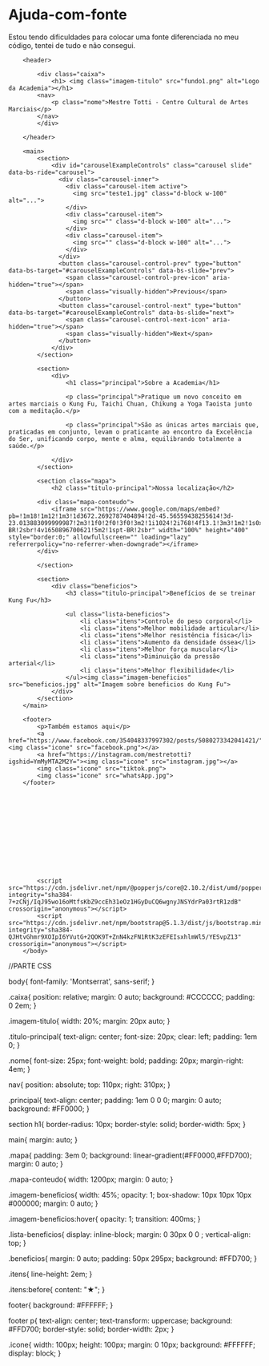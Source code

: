 # Ajuda-com-fonte
Estou tendo dificuldades para colocar uma fonte diferenciada no meu código, tentei de tudo e não consegui.
<!DOCTYPE html>
<html lang="pt-br">
	<head>
		<meta name="viewport" content="width=device-width">
		<meta charset="utf-8">
		<title>Academia</title>	
		<link rel="stylesheet" href="reset.css">
		<link rel="stylesheet" href="style.css">
		<link rel="preconnect" href="https://fonts.gstatic.com" crossorigin>
		<link href="https: //fonts.googleapis.com/css2? family= Montserrat:wght@100 & display=swap" rel="stylesheet">
		<link href="https://cdn.jsdelivr.net/npm/bootstrap@5.1.3/dist/css/bootstrap.min.css" rel="stylesheet" integrity="sha384-1BmE4kWBq78iYhFldvKuhfTAU6auU8tT94WrHftjDbrCEXSU1oBoqyl2QvZ6jIW3" crossorigin="anonymous">
		<script src="https://cdn.jsdelivr.net/npm/bootstrap@5.1.3/dist/js/bootstrap.bundle.min.js" integrity="sha384-ka7Sk0Gln4gmtz2MlQnikT1wXgYsOg+OMhuP+IlRH9sENBO0LRn5q+8nbTov4+1p" crossorigin="anonymous"></script>
	</head>
	<body>
		
		<header>

			<div class="caixa">
				<h1> <img class="imagem-titulo" src="fundo1.png" alt="Logo da Academia"></h1>
			<nav>
				<p class="nome">Mestre Totti - Centro Cultural de Artes Marciais</p>
			</nav>
			</div>
	
		</header>
			
		<main>
			<section>
				<div id="carouselExampleControls" class="carousel slide" data-bs-ride="carousel">
				  <div class="carousel-inner">
				    <div class="carousel-item active">
				      <img src="teste1.jpg" class="d-block w-100" alt="...">
				    </div>
				    <div class="carousel-item">
				      <img src="" class="d-block w-100" alt="...">
				    </div>
				    <div class="carousel-item">
				      <img src="" class="d-block w-100" alt="...">
				    </div>
				  </div>
				  <button class="carousel-control-prev" type="button" data-bs-target="#carouselExampleControls" data-bs-slide="prev">
				    <span class="carousel-control-prev-icon" aria-hidden="true"></span>
				    <span class="visually-hidden">Previous</span>
				  </button>
				  <button class="carousel-control-next" type="button" data-bs-target="#carouselExampleControls" data-bs-slide="next">
				    <span class="carousel-control-next-icon" aria-hidden="true"></span>
				    <span class="visually-hidden">Next</span>
				  </button>
				</div>
			</section>
		    
		    <section>
				<div>
					<h1 class="principal">Sobre a Academia</h1>
					
					<p class="principal">Pratique um novo conceito em artes marciais o Kung Fu, Taichi Chuan, Chikung a Yoga Taoista junto com a meditação.</p>

					<p class="principal">São as únicas artes marciais que, praticadas em conjunto, levam o praticante ao encontro da Excelência do Ser, unificando corpo, mente e alma, equilibrando totalmente a saúde.</p>

				</div>
			</section>

			<section class="mapa">
				<h2 class="titulo-principal">Nossa localização</h2>	
				
			<div class="mapa-conteudo">
				<iframe src="https://www.google.com/maps/embed?pb=!1m18!1m12!1m3!1d3672.2692787404894!2d-45.56559438255614!3d-23.013883099999987!2m3!1f0!2f0!3f0!3m2!1i1024!2i768!4f13.1!3m3!1m2!1s0x94ccf852b66c9c49%3A0xe3b7bb430adbdee6!2sCENTRO%20CULTURAL%20DE%20ARTES%20MARCIAIS%20MESTRE%20TOTTI!5e0!3m2!1spt-BR!2sbr!4v1650896700621!5m2!1spt-BR!2sbr" width="100%" height="400" style="border:0;" allowfullscreen="" loading="lazy" referrerpolicy="no-referrer-when-downgrade"></iframe>
			</div>
			
			</section>

			<section>
				<div class="beneficios">
					<h3 class="titulo-principal">Benefícios de se treinar Kung Fu</h3>
			
					<ul class="lista-beneficios">
						<li class="itens">Controle do peso corporal</li>
						<li class="itens">Melhor mobilidade articular</li>
						<li class="itens">Melhor resistência física</li>
						<li class="itens">Aumento da densidade óssea</li>
						<li class="itens">Melhor força muscular</li>
						<li class="itens">Diminuição da pressão arterial</li>
						<li class="itens">Melhor flexibilidade</li>
					</ul><img class="imagem-beneficios" src="beneficios.jpg" alt="Imagem sobre beneficios do Kung Fu">
				</div>
		    </section>
		</main>

		<footer>
			<p>Também estamos aqui</p>
			<a href="https://www.facebook.com/354048337997302/posts/5080273342041421/"><img class="icone" src="facebook.png"></a>
			<a href="https://instagram.com/mestretotti?igshid=YmMyMTA2M2Y="><img class="icone" src="instagram.jpg"></a>
			<img class="icone" src="tiktok.png">
			<img class="icone" src="whatsApp.jpg">
		</footer>
		












			<script src="https://cdn.jsdelivr.net/npm/@popperjs/core@2.10.2/dist/umd/popper.min.js" integrity="sha384-7+zCNj/IqJ95wo16oMtfsKbZ9ccEh31eOz1HGyDuCQ6wgnyJNSYdrPa03rtR1zdB" crossorigin="anonymous"></script>
			<script src="https://cdn.jsdelivr.net/npm/bootstrap@5.1.3/dist/js/bootstrap.min.js" integrity="sha384-QJHtvGhmr9XOIpI6YVutG+2QOK9T+ZnN4kzFN1RtK3zEFEIsxhlmWl5/YESvpZ13" crossorigin="anonymous"></script>
		</body>

  
  
  
  
  
  
  
  
  //PARTE CSS
  
  body{
	font-family: 'Montserrat', sans-serif;
}

.caixa{
	position: relative;	
	margin: 0 auto;	
	background: #CCCCCC;
	padding: 0 2em;
}

.imagem-titulo{
	width: 20%;
	margin: 20px auto;
}

.titulo-principal{
	text-align: center;
	font-size: 20px;
	clear: left;
	padding: 1em 0;
}

.nome{
	font-size: 25px;
	font-weight: bold;
	padding: 20px;
	margin-right: 4em;
}

nav{
	position: absolute;
	top: 110px;	
	right: 310px;
}

.principal{
	text-align: center;
	padding: 1em 0 0 0;
	margin: 0 auto;
	background: #FF0000;
}

section h1{
	border-radius: 10px;
	border-style: solid;
	border-width: 5px;
}

main{
	margin: auto;
}

.mapa{
	padding: 3em 0;
	background: linear-gradient(#FF0000,#FFD700); 
	margin: 0 auto;
}

.mapa-conteudo{
	width: 1200px;
	margin: 0 auto;
}

.imagem-beneficios{
	width: 45%;
	opacity: 1;
	box-shadow: 10px 10px 10px #000000;
	margin: 0 auto;
}

.imagem-beneficios:hover{
	opacity: 1;
	transition: 400ms;
}

.lista-beneficios{
	display: inline-block;
	margin: 0 30px 0 0 ;
	vertical-align: top;
}

.beneficios{
	margin: 0 auto;
	padding: 50px 295px;
	background: #FFD700;
}

.itens{
	line-height: 2em;
}

.itens:before{
	content: "★";
}

footer{
	background: #FFFFFF;
}

footer p{
	text-align: center;
	text-transform: uppercase;
	background: #FFD700;
	border-style: solid;
	border-width: 2px;
}

.icone{
	width: 100px;
	height: 100px;
	margin: 0 10px;
	background: #FFFFFF;
	display: block;
}
